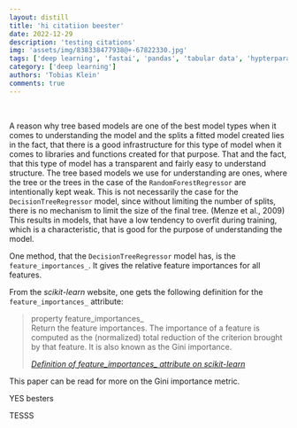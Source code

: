 ```yaml
---
layout: distill
title: 'hi citatiion beester'
date: 2022-12-29
description: 'testing citations'
img: 'assets/img/838338477938@+-67822330.jpg'
tags: ['deep learning', 'fastai', 'pandas', 'tabular data', 'hypterparameter optimization']
category: ['deep learning']
authors: 'Tobias Klein'
comments: true
---
```

<br>

A reason why tree based models are one of the best model types when it comes to
understanding the model and the splits a fitted model created lies in the fact,
that there is a good infrastructure for this type of model when it comes to
libraries and functions created for that purpose. That and the fact,
that this type of model has a transparent and fairly easy to understand
structure. The tree based models we use for understanding are ones, where the tree or the
trees in the case of the `RandomForestRegressor` are intentionally kept weak.
This is not necessarily the case for the `DecisionTreeRegressor` model, since
without limiting the number of splits, there is no mechanism to limit the size
of the final tree. (Menze et al., 2009) <d-cite key="menze_comparison_2009"></d-cite> This results in models, that have a low tendency to overfit during
training, which is a characteristic, that is good for the purpose of
understanding the model.

One method, that the `DecisionTreeRegressor` model has, is the
`feature_importances_`. It gives the relative feature importances for all
features.

From the *scikit-learn* website, one gets the following definition for the
`feature_importances_` attribute:

> property feature_importances_<br>
> Return the feature importances.
> The importance of a feature is computed as the (normalized) total
> reduction of the criterion brought by that feature. It is also known as
> the Gini importance.
>
> [*Definition of feature_importances_ attribute on scikit-learn*](https://scikit-learn.org/stable/modules/generated/sklearn.tree.DecisionTreeRegressor.html#sklearn.tree.DecisionTreeRegressor.feature_importances_)

This paper <d-cite key="menze_comparison_2009"></d-cite> can be read for more on
the Gini importance metric.

YES besters <d-cite key="kuhn_applied_2013"></d-cite>

TESSS
